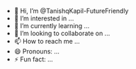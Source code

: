 - 👋 Hi, I’m @TanishqKapil-FutureFriendly
- 👀 I’m interested in ...
- 🌱 I’m currently learning ...
- 💞️ I’m looking to collaborate on ...
- 📫 How to reach me ...
- 😄 Pronouns: ...
- ⚡ Fun fact: ...

<!---
TanishqKapil-FutureFriendly/TanishqKapil-FutureFriendly is a ✨ special ✨ repository because its `README.md` (this file) appears on your GitHub profile.
You can click the Preview link to take a look at your changes.
--->
